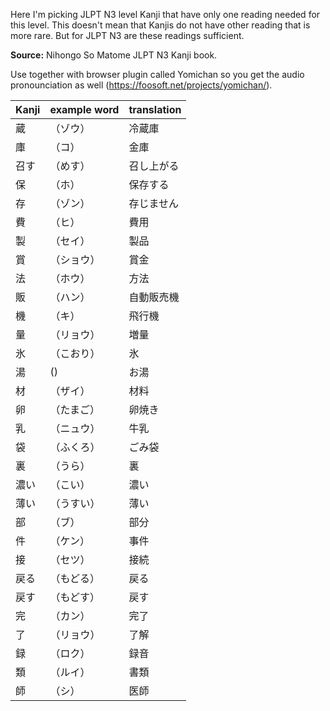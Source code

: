 Here I'm picking JLPT N3 level Kanji that have only one reading needed for this level. This doesn't mean that Kanjis do not have other reading that is more rare. But for JLPT N3 are these readings sufficient.

**Source:**
Nihongo So Matome JLPT N3 Kanji book.


Use together with browser plugin called Yomichan so you get the audio pronounciation as well (https://foosoft.net/projects/yomichan/).

| Kanji | example word | translation
| :--------- | :-------------- | :----------- |
|蔵|（ゾウ）  | 冷蔵庫|（れいぞうこ）    | a refridgerator |
|庫|（コ）        | 金庫|（きんこ）          | a safe        |
|召す|（めす）        | 召し上がる|（めしあがる）　| eat (honorific form)        |
|保|（ホ）        | 保存する|（ほぞんする）          | preserve        |
|存|（ゾン）        | 存じません|（ぞんじません）          | I do not know (humble form)        |
|費|（ヒ）        | 費用|（ひよう）          | an expense/cost        |
|製|（セイ）        | 製品|（せいひん）          | a product        |
|賞|（ショウ）        | 賞金|（しょうきん）          | prize money        |
|法|（ホウ）        | 方法|（ほうほう）          | a method/way        |
|販|（ハン）        | 自動販売機|（じどうはんばいき）          |   vending machine      |
|機|（キ）        | 飛行機|（ひこうき）          | an airplane        |
|量|（リョウ）        | 増量|（ぞうりょう）          | an increase in quantity        |
|氷|（こおり）        |  氷|（こおり）         | ice        |
|湯| ()       | お湯| ()         | hot water        |
|材|（ザイ）        | 材料|（ざいりょう）          | ingredients, materials        |
|卵|（たまご）        | 卵焼き|（たまごやき）          | a Japanese omelet        |
|乳|（ニュウ）        | 牛乳|（ぎゅうにゅう）          | (cow's) milk        |
|袋|（ふくろ）        | ごみ袋|（ごみぶくろ）          | a garbage bag        |
|裏|（うら）        |  裏|（うら）         | the reverse/back        |
|濃い|（こい）        |  濃い|（こい）         | concentrated, dark (color)        |
|薄い|（うすい）        |  薄い|（うすい）         | thin (material), light (color), weak(drink)        |
|部|（ブ）        | 部分|（ぶぶん）          | part        |
|件|（ケン）        | 事件|（じけん）          | an incident        |
|接|（セツ）        | 接続|（せつぞく）          | connection        |
|戻る|（もどる）        | 戻る|（もどる）          | to return, go back        |
|戻す|（もどす）        | 戻す|（もどす）          | to return, put back        |
|完|（カン）        | 完了|（かんりょう）          | completion        |
|了|（リョウ）        | 了解|（りょうかい）          | understanding, agreement        |
|録|（ロク）        | 録音|（ろくおん）          | recording (sound)        |
|類|（ルイ）        | 書類|（しょるい）          | a document        |
|師|（シ）        | 医師|（いし）          | a doctor        |








